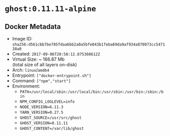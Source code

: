 # `ghost:0.11.11-alpine`

## Docker Metadata

- Image ID: `sha256:d561cbb7be785fdaa6bb2a0a5bfe043b1feba69da9af934a870073cc547138a0`
- Created: `2017-09-06T20:58:12.875360612Z`
- Virtual Size: ~ 166.87 Mb  
  (total size of all layers on-disk)
- Arch: `linux`/`amd64`
- Entrypoint: `["docker-entrypoint.sh"]`
- Command: `["npm","start"]`
- Environment:
  - `PATH=/usr/local/sbin:/usr/local/bin:/usr/sbin:/usr/bin:/sbin:/bin`
  - `NPM_CONFIG_LOGLEVEL=info`
  - `NODE_VERSION=6.11.3`
  - `YARN_VERSION=0.27.5`
  - `GHOST_SOURCE=/usr/src/ghost`
  - `GHOST_VERSION=0.11.11`
  - `GHOST_CONTENT=/var/lib/ghost`
